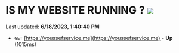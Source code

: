 # IS MY WEBSITE RUNNING ? [![](https://img.shields.io/static/v1?label=Sponsor&message=%E2%9D%A4&logo=GitHub&color=%23fe8e86)](https://github.com/sponsors/<username>)

Last updated: **6/18/2023, 1:40:40 PM**

- `GET` [https://youssefservice.me](https://youssefservice.me) - **Up** (1015ms)
